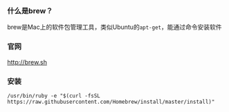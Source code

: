 ### 什么是brew？
brew是Mac上的软件包管理工具，类似Ubuntu的`apt-get`，能通过命令安装软件

### 官网
http://brew.sh

### 安装
```shell
/usr/bin/ruby -e "$(curl -fsSL https://raw.githubusercontent.com/Homebrew/install/master/install)"
```

